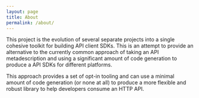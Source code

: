 ```yaml
---
layout: page
title: About
permalink: /about/
---
```


This project is the evolution of several separate projects into a single cohesive toolkit for building API client SDKs.  This is an attempt to provide an alternative to the currently common approach of taking an API metadescription and using a significant amount of code generation to produce a API SDKs for different platforms.

This approach provides a set of opt-in tooling and can use a minimal amount of code generation (or none at all) to produce a more flexible and robust library to help developers consume an HTTP API.  
